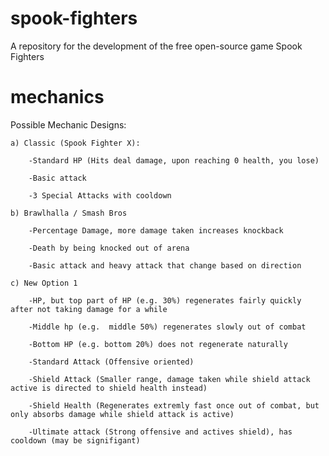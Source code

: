 # spook-fighters
A repository for the development of the free open-source game Spook Fighters

# mechanics
Possible Mechanic Designs:

	a) Classic (Spook Fighter X):
	
		-Standard HP (Hits deal damage, upon reaching 0 health, you lose)
		
		-Basic attack
		
		-3 Special Attacks with cooldown
		
	b) Brawlhalla / Smash Bros
	
		-Percentage Damage, more damage taken increases knockback
		
		-Death by being knocked out of arena
		
		-Basic attack and heavy attack that change based on direction
		
	c) New Option 1
	
		-HP, but top part of HP (e.g. 30%) regenerates fairly quickly after not taking damage for a while
		
		-Middle hp (e.g.  middle 50%) regenerates slowly out of combat
		
		-Bottom HP (e.g. bottom 20%) does not regenerate naturally
		
		-Standard Attack (Offensive oriented)
		
		-Shield Attack (Smaller range, damage taken while shield attack active is directed to shield health instead)
		
		-Shield Health (Regenerates extremly fast once out of combat, but only absorbs damage while shield attack is active)
		
		-Ultimate attack (Strong offensive and actives shield), has cooldown (may be signifigant)
